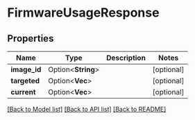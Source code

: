 # FirmwareUsageResponse

## Properties

Name | Type | Description | Notes
------------ | ------------- | ------------- | -------------
**image_id** | Option<**String**> |  | [optional]
**targeted** | Option<**Vec<String>**> |  | [optional]
**current** | Option<**Vec<String>**> |  | [optional]

[[Back to Model list]](../README.md#documentation-for-models) [[Back to API list]](../README.md#documentation-for-api-endpoints) [[Back to README]](../README.md)


